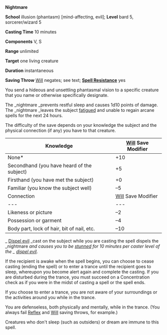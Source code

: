  **Nightmare**

**School** illusion (phantasm) [mind-affecting, evil]; **Level** bard 5, sorcerer/wizard 5

**Casting Time** 10 minutes

**Components** V, S

**Range** unlimited

**Target** one living creature

**Duration** instantaneous

**Saving Throw** [Will](../combat.html#_will) negates; see text; **[Spell Resistance](../glossary.html#_spell-resistance)** yes

You send a hideous and unsettling phantasmal vision to a specific creature that you name or otherwise specifically designate.

The _nightmare _prevents restful sleep and causes 1d10 points of damage. The _nightmare _leaves the subject [fatigued](../glossary.html#_fatigued) and unable to regain arcane spells for the next 24 hours.

The difficulty of the save depends on your knowledge the subject and the physical connection (if any) you have to that creature.

| Knowledge | [Will](../combat.html#_will) Save Modifier |
| --- | --- |
| None\* | +10 |
| Secondhand (you have heard of the subject) | +5 |
| Firsthand (you have met the subject) | +0 |
| Familiar (you know the subject well) | –5 |
| Connection | [Will](../combat.html#_will) Save Modifier |
| --- | --- |
| Likeness or picture | –2 |
| Possession or garment | –4 |
| Body part, lock of hair, bit of nail, etc. | –10 |

_ [Dispel evil](dispelEvil.html#_dispel-evil) _cast on the subject while you are casting the spell dispels the _nightmare _and causes you to be [stunned](../glossary.html#_stunned) for 10 minutes per caster level of the _ [dispel evil](dispelEvil.html#_dispel-evil)_.

If the recipient is awake when the spell begins, you can choose to cease casting (ending the spell) or to enter a trance until the recipient goes to sleep, whereupon you become alert again and complete the casting. If you are disturbed during the trance, you must succeed on a Concentration check as if you were in the midst of casting a spell or the spell ends.

If you choose to enter a trance, you are not aware of your surroundings or the activities around you while in the trance.

You are defenseless, both physically and mentally, while in the trance. (You always fail [Reflex](../combat.html#_reflex) and [Will](../combat.html#_will) saving throws, for example.)

Creatures who don't sleep (such as outsiders) or dream are immune to this spell.


